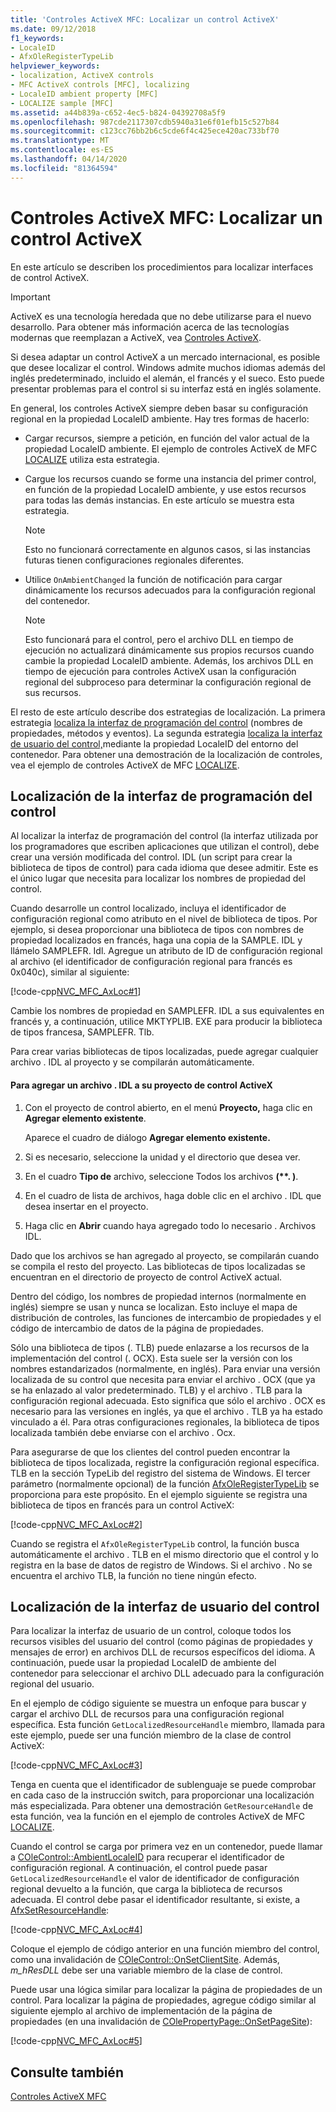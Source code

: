 ```yaml
---
title: 'Controles ActiveX MFC: Localizar un control ActiveX'
ms.date: 09/12/2018
f1_keywords:
- LocaleID
- AfxOleRegisterTypeLib
helpviewer_keywords:
- localization, ActiveX controls
- MFC ActiveX controls [MFC], localizing
- LocaleID ambient property [MFC]
- LOCALIZE sample [MFC]
ms.assetid: a44b839a-c652-4ec5-b824-04392708a5f9
ms.openlocfilehash: 987cde2117307cdb5940a31e6f01efb15c527b84
ms.sourcegitcommit: c123cc76bb2b6c5cde6f4c425ece420ac733bf70
ms.translationtype: MT
ms.contentlocale: es-ES
ms.lasthandoff: 04/14/2020
ms.locfileid: "81364594"
---
```

# <a name="mfc-activex-controls-localizing-an-activex-control"></a>Controles ActiveX MFC: Localizar un control ActiveX

En este artículo se describen los procedimientos para localizar interfaces de control ActiveX.

>[!IMPORTANT]
> ActiveX es una tecnología heredada que no debe utilizarse para el nuevo desarrollo. Para obtener más información acerca de las tecnologías modernas que reemplazan a ActiveX, vea [Controles ActiveX](activex-controls.md).

Si desea adaptar un control ActiveX a un mercado internacional, es posible que desee localizar el control. Windows admite muchos idiomas además del inglés predeterminado, incluido el alemán, el francés y el sueco. Esto puede presentar problemas para el control si su interfaz está en inglés solamente.

En general, los controles ActiveX siempre deben basar su configuración regional en la propiedad LocaleID ambiente. Hay tres formas de hacerlo:

- Cargar recursos, siempre a petición, en función del valor actual de la propiedad LocaleID ambiente. El ejemplo de controles ActiveX de MFC [LOCALIZE](../overview/visual-cpp-samples.md) utiliza esta estrategia.

- Cargue los recursos cuando se forme una instancia del primer control, en función de la propiedad LocaleID ambiente, y use estos recursos para todas las demás instancias. En este artículo se muestra esta estrategia.

    > [!NOTE]
    >  Esto no funcionará correctamente en algunos casos, si las instancias futuras tienen configuraciones regionales diferentes.

- Utilice `OnAmbientChanged` la función de notificación para cargar dinámicamente los recursos adecuados para la configuración regional del contenedor.

    > [!NOTE]
    >  Esto funcionará para el control, pero el archivo DLL en tiempo de ejecución no actualizará dinámicamente sus propios recursos cuando cambie la propiedad LocaleID ambiente. Además, los archivos DLL en tiempo de ejecución para controles ActiveX usan la configuración regional del subproceso para determinar la configuración regional de sus recursos.

El resto de este artículo describe dos estrategias de localización. La primera estrategia [localiza la interfaz de programación del control](#_core_localizing_your_control.92.s_programmability_interface) (nombres de propiedades, métodos y eventos). La segunda estrategia [localiza la interfaz de usuario del control,](#_core_localizing_the_control.92.s_user_interface)mediante la propiedad LocaleID del entorno del contenedor. Para obtener una demostración de la localización de controles, vea el ejemplo de controles ActiveX de MFC [LOCALIZE](../overview/visual-cpp-samples.md).

## <a name="localizing-the-controls-programmability-interface"></a><a name="_core_localizing_your_control.92.s_programmability_interface"></a>Localización de la interfaz de programación del control

Al localizar la interfaz de programación del control (la interfaz utilizada por los programadores que escriben aplicaciones que utilizan el control), debe crear una versión modificada del control. IDL (un script para crear la biblioteca de tipos de control) para cada idioma que desee admitir. Este es el único lugar que necesita para localizar los nombres de propiedad del control.

Cuando desarrolle un control localizado, incluya el identificador de configuración regional como atributo en el nivel de biblioteca de tipos. Por ejemplo, si desea proporcionar una biblioteca de tipos con nombres de propiedad localizados en francés, haga una copia de la SAMPLE. IDL y llámelo SAMPLEFR. Idl. Agregue un atributo de ID de configuración regional al archivo (el identificador de configuración regional para francés es 0x040c), similar al siguiente:

[!code-cpp[NVC_MFC_AxLoc#1](../mfc/codesnippet/cpp/mfc-activex-controls-localizing-an-activex-control_1.idl)]

Cambie los nombres de propiedad en SAMPLEFR. IDL a sus equivalentes en francés y, a continuación, utilice MKTYPLIB. EXE para producir la biblioteca de tipos francesa, SAMPLEFR. Tlb.

Para crear varias bibliotecas de tipos localizadas, puede agregar cualquier archivo . IDL al proyecto y se compilarán automáticamente.

#### <a name="to-add-an-idl-file-to-your-activex-control-project"></a>Para agregar un archivo . IDL a su proyecto de control ActiveX

1. Con el proyecto de control abierto, en el menú **Proyecto,** haga clic en **Agregar elemento existente**.

   Aparece el cuadro de diálogo **Agregar elemento existente.**

1. Si es necesario, seleccione la unidad y el directorio que desea ver.

1. En el cuadro **Tipo de** archivo, seleccione Todos los archivos **(\*\*. )**.

1. En el cuadro de lista de archivos, haga doble clic en el archivo . IDL que desea insertar en el proyecto.

1. Haga clic en **Abrir** cuando haya agregado todo lo necesario . Archivos IDL.

Dado que los archivos se han agregado al proyecto, se compilarán cuando se compila el resto del proyecto. Las bibliotecas de tipos localizadas se encuentran en el directorio de proyecto de control ActiveX actual.

Dentro del código, los nombres de propiedad internos (normalmente en inglés) siempre se usan y nunca se localizan. Esto incluye el mapa de distribución de controles, las funciones de intercambio de propiedades y el código de intercambio de datos de la página de propiedades.

Sólo una biblioteca de tipos (. TLB) puede enlazarse a los recursos de la implementación del control (. OCX). Esta suele ser la versión con los nombres estandarizados (normalmente, en inglés). Para enviar una versión localizada de su control que necesita para enviar el archivo . OCX (que ya se ha enlazado al valor predeterminado. TLB) y el archivo . TLB para la configuración regional adecuada. Esto significa que sólo el archivo . OCX es necesario para las versiones en inglés, ya que el archivo . TLB ya ha estado vinculado a él. Para otras configuraciones regionales, la biblioteca de tipos localizada también debe enviarse con el archivo . Ocx.

Para asegurarse de que los clientes del control pueden encontrar la biblioteca de tipos localizada, registre la configuración regional específica. TLB en la sección TypeLib del registro del sistema de Windows. El tercer parámetro (normalmente opcional) de la función [AfxOleRegisterTypeLib](../mfc/reference/registering-ole-controls.md#afxoleregistertypelib) se proporciona para este propósito. En el ejemplo siguiente se registra una biblioteca de tipos en francés para un control ActiveX:

[!code-cpp[NVC_MFC_AxLoc#2](../mfc/codesnippet/cpp/mfc-activex-controls-localizing-an-activex-control_2.cpp)]

Cuando se registra el `AfxOleRegisterTypeLib` control, la función busca automáticamente el archivo . TLB en el mismo directorio que el control y lo registra en la base de datos de registro de Windows. Si el archivo . No se encuentra el archivo TLB, la función no tiene ningún efecto.

## <a name="localizing-the-controls-user-interface"></a><a name="_core_localizing_the_control.92.s_user_interface"></a>Localización de la interfaz de usuario del control

Para localizar la interfaz de usuario de un control, coloque todos los recursos visibles del usuario del control (como páginas de propiedades y mensajes de error) en archivos DLL de recursos específicos del idioma. A continuación, puede usar la propiedad LocaleID de ambiente del contenedor para seleccionar el archivo DLL adecuado para la configuración regional del usuario.

En el ejemplo de código siguiente se muestra un enfoque para buscar y cargar el archivo DLL de recursos para una configuración regional específica. Esta función `GetLocalizedResourceHandle` miembro, llamada para este ejemplo, puede ser una función miembro de la clase de control ActiveX:

[!code-cpp[NVC_MFC_AxLoc#3](../mfc/codesnippet/cpp/mfc-activex-controls-localizing-an-activex-control_3.cpp)]

Tenga en cuenta que el identificador de sublenguaje se puede comprobar en cada caso de la instrucción switch, para proporcionar una localización más especializada. Para obtener una demostración `GetResourceHandle` de esta función, vea la función en el ejemplo de controles ActiveX de MFC [LOCALIZE](../overview/visual-cpp-samples.md).

Cuando el control se carga por primera vez en un contenedor, puede llamar a [COleControl::AmbientLocaleID](../mfc/reference/colecontrol-class.md#ambientlocaleid) para recuperar el identificador de configuración regional. A continuación, el control puede pasar `GetLocalizedResourceHandle` el valor de identificador de configuración regional devuelto a la función, que carga la biblioteca de recursos adecuada. El control debe pasar el identificador resultante, si existe, a [AfxSetResourceHandle](../mfc/reference/application-information-and-management.md#afxsetresourcehandle):

[!code-cpp[NVC_MFC_AxLoc#4](../mfc/codesnippet/cpp/mfc-activex-controls-localizing-an-activex-control_4.cpp)]

Coloque el ejemplo de código anterior en una función miembro del control, como una invalidación de [COleControl::OnSetClientSite](../mfc/reference/colecontrol-class.md#onsetclientsite). Además, *m_hResDLL* debe ser una variable miembro de la clase de control.

Puede usar una lógica similar para localizar la página de propiedades de un control. Para localizar la página de propiedades, agregue código similar al siguiente ejemplo al archivo de implementación de la página de propiedades (en una invalidación de [COlePropertyPage::OnSetPageSite](../mfc/reference/colepropertypage-class.md#onsetpagesite)):

[!code-cpp[NVC_MFC_AxLoc#5](../mfc/codesnippet/cpp/mfc-activex-controls-localizing-an-activex-control_5.cpp)]

## <a name="see-also"></a>Consulte también

[Controles ActiveX MFC](../mfc/mfc-activex-controls.md)
